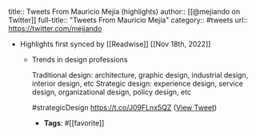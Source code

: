 title:: Tweets From Mauricio Mejía (highlights)
author:: [[@mejiando on Twitter]]
full-title:: "Tweets From Mauricio Mejía"
category:: #tweets
url:: https://twitter.com/mejiando

- Highlights first synced by [[Readwise]] [[Nov 18th, 2022]]
	- Trends in design professions
	  
	  Traditional design: architecture, graphic design, industrial design, interior design, etc
	  Strategic design: experience design, service design, organizational design, policy design, etc
	  
	  #strategicDesign https://t.co/J09FLnx5QZ ([View Tweet](https://twitter.com/search?q=Trends%20in%20design%20professions%20%20Traditional%20design%3A%20architecture%2C%20graphic%20design%2C%20industrial%20design%2C%20interior%20design%2C%20etc%20Strategic%20design%3A%20experience%20design%2C%20service%20design%2C%20organizational%20design%2C%20policy%20design%2C%20etc%20%20%23strategicDesign%20https%3A/%20%28from%3A%40mejiando%29))
		- **Tags**: #[[favorite]]